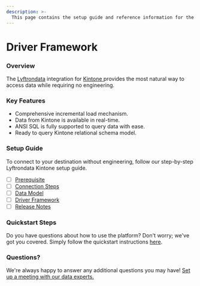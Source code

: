```yaml
---
description: >-
  This page contains the setup guide and reference information for the Kintone source connector.
---
```


# Driver Framework

### Overview

The [Lyftrondata](https://www.lyftrondata.com/) integration for [Kintone](https://www.lyftrondata.com/integration/kintone/)[ ](https://www.lyftrondata.com/integration/kintone/)provides the most natural way to access data while requiring no engineering.

### Key Features

* Comprehensive incremental load mechanism.
* Data from Kintone is available in real-time.&#x20;
* ANSI SQL is fully supported to query data with ease.
* Ready to query Kintone relational schema model.

### Setup Guide

To connect to your destination without engineering, follow our step-by-step Lyftrondata Kintone setup guide.

* [ ] [Prerequisite](../../business-analytics/kintone/prerequisite.md)
* [ ] [Connection Steps](../../business-analytics/kintone/connection-steps.md)
* [ ] [Data Model](../../business-analytics/kintone/data-model/)
* [ ] [Driver Framework](../../business-analytics/kintone/driver-framework/)
* [ ] [Release Notes](../../business-analytics/kintone/release-notes.md)

### Quickstart Steps

Do you have questions about how to use the platform? Don't worry; we've got you covered. Simply follow the quickstart instructions [here](../../../quickstart-steps.md).

### Questions? <a href="#questions" id="questions"></a>

We're always happy to answer any additional questions you may have! [Set up a meeting with our data experts.](https://www.lyftrondata.com/book-a-meeting/)


